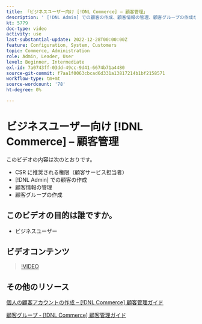 ```yaml
---
title: 「ビジネスユーザー向け [!DNL Commerce] – 顧客管理」
description: ' [!DNL Admin] での顧客の作成、顧客情報の管理、顧客グループの作成など、カスタマーサービスに推奨される権限について説明します。'
kt: 5779
doc-type: video
activity: use
last-substantial-update: 2022-12-28T00:00:00Z
feature: Configuration, System, Customers
topic: Commerce, Administration
role: Admin, Leader, User
level: Beginner, Intermediate
exl-id: 7a0743ff-03dd-49cc-9d41-6674b71a4480
source-git-commit: f7aa1f0063cbcad6d331a13817214b1bf2158571
workflow-type: tm+mt
source-wordcount: '78'
ht-degree: 0%

---
```


# ビジネスユーザー向け [!DNL Commerce] – 顧客管理

このビデオの内容は次のとおりです。

- CSR に推奨される権限（顧客サービス担当者）
- [!DNL Admin] での顧客の作成
- 顧客情報の管理
- 顧客グループの作成

## このビデオの目的は誰ですか。

- ビジネスユーザー

## ビデオコンテンツ

>[!VIDEO](https://video.tv.adobe.com/v/330191?quality=12&learn=on&captions=jpn)

## その他のリソース

[ 個人の顧客アカウントの作成 –  [!DNL Commerce]  顧客管理ガイド ](https://experienceleague.adobe.com/docs/commerce-admin/customers/customer-accounts/account-create.html?lang=ja)

[ 顧客グループ - [!DNL Commerce]  顧客管理ガイド ](https://experienceleague.adobe.com/docs/commerce-admin/customers/customers-menu/customer-groups.html?lang=ja)
